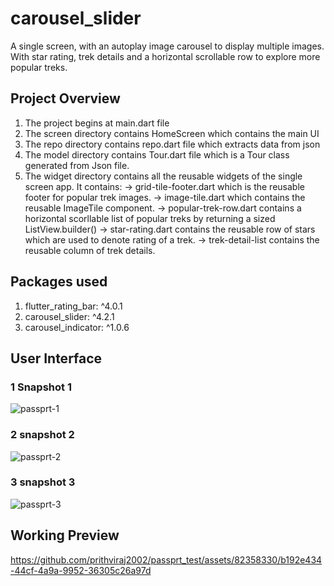 # carousel_slider

A single screen, with an autoplay image carousel to display multiple images. With star rating, trek details and a horizontal scrollable row to explore more popular treks.

## Project Overview
1) The project begins at main.dart file
2) The screen directory contains HomeScreen which contains the main UI
3) The repo directory contains repo.dart file which extracts data from json
4) The model directory contains Tour.dart file which is a Tour class generated from Json file.
5) The widget directory contains all the reusable widgets of the single screen app.
   It contains:
    -> grid-tile-footer.dart which is the reusable footer for popular trek images.
    -> image-tile.dart which contains the reusable ImageTile component.
    -> popular-trek-row.dart contains a horizontal scorllable list of popular treks by returning a sized ListView.builder()
    -> star-rating.dart contains the reusable row of stars which are used to denote rating of a trek.
    -> trek-detail-list contains the reusable column of trek details.
    
## Packages used
1) flutter_rating_bar: ^4.0.1
2) carousel_slider: ^4.2.1
3) carousel_indicator: ^1.0.6

## User Interface

### 1 Snapshot 1


![passprt-1](https://github.com/prithviraj2002/passprt_test/assets/82358330/ff9b61ec-8925-46ea-8928-2ad97a0106c5)


### 2 snapshot 2


![passprt-2](https://github.com/prithviraj2002/passprt_test/assets/82358330/3c5da786-8523-4eea-9339-a3a11e7baef6)


### 3 snapshot 3


![passprt-3](https://github.com/prithviraj2002/passprt_test/assets/82358330/fc1a6ae6-d512-431d-ac05-6eaafb4a9b5e)


## Working Preview

https://github.com/prithviraj2002/passprt_test/assets/82358330/b192e434-44cf-4a9a-9952-36305c26a97d

